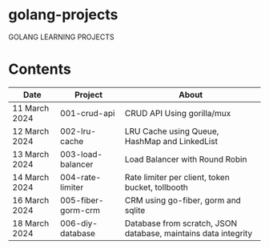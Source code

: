 # golang-projects
GOLANG LEARNING PROJECTS

# Contents
| Date | Project | About |
| --- | --- | --- |
| 11 March 2024 | 001-crud-api | CRUD API Using gorilla/mux | 
| 12 March 2024 | 002-lru-cache | LRU Cache using Queue, HashMap and LinkedList |
| 13 March 2024 | 003-load-balancer | Load Balancer with Round Robin |
| 14 March 2024 | 004-rate-limiter  | Rate limiter per client, token bucket, tollbooth |
| 16 March 2024 | 005-fiber-gorm-crm | CRM using go-fiber, gorm and sqlite | 
| 18 March 2024 | 006-diy-database | Database from scratch, JSON database, maintains data integrity |
